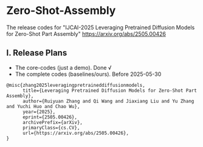 # Zero-Shot-Assembly
The release codes for "IJCAI-2025 Leveraging Pretrained Diffusion Models for Zero-Shot Part Assembly" 
https://arxiv.org/abs/2505.00426


## I. Release Plans

- The core-codes (just a demo). Done √
- The complete codes (baselines/ours). Before 2025-05-30



```
@misc{zhang2025leveragingpretraineddiffusionmodels,
      title={Leveraging Pretrained Diffusion Models for Zero-Shot Part Assembly}, 
      author={Ruiyuan Zhang and Qi Wang and Jiaxiang Liu and Yu Zhang and Yuchi Huo and Chao Wu},
      year={2025},
      eprint={2505.00426},
      archivePrefix={arXiv},
      primaryClass={cs.CV},
      url={https://arxiv.org/abs/2505.00426}, 
}
```
